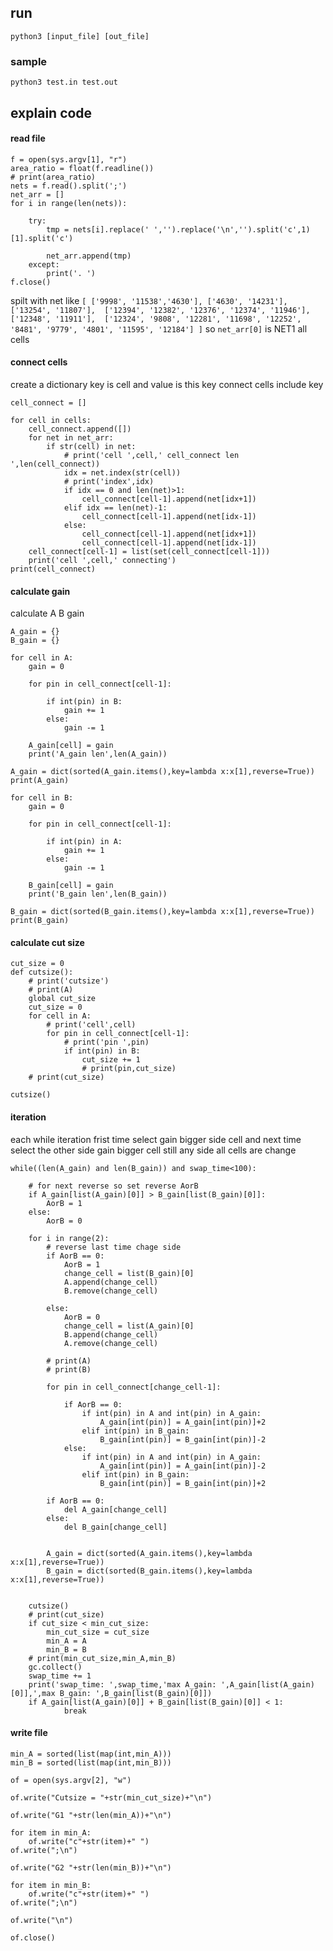 ## run
`python3 [input_file] [out_file]`

### sample
`python3 test.in test.out`

## explain code

#### read file

```python=
f = open(sys.argv[1], "r")
area_ratio = float(f.readline())
# print(area_ratio)
nets = f.read().split(';')
net_arr = []
for i in range(len(nets)):
   
    try:
        tmp = nets[i].replace(' ','').replace('\n','').split('c',1)[1].split('c')
        
        net_arr.append(tmp)
    except:
        print('. ')
f.close()
```
spilt with net
like
`[
['9998', '11538','4630'],
['4630', '14231'], 
['13254', '11807'], 
['12394', '12382', '12376', '12374', '11946'], 
['12348', '11911'], 
['12324', '9808', '12281', '11698', '12252', '8481', '9779', '4801', '11595', '12184']
]`
so
`net_arr[0]` is NET1 all cells


#### connect cells
create a dictionary key is cell and value is this key connect cells include key

```python=
cell_connect = []

for cell in cells:
    cell_connect.append([])
    for net in net_arr:
        if str(cell) in net:
            # print('cell ',cell,' cell_connect len ',len(cell_connect))
            idx = net.index(str(cell))
            # print('index',idx)
            if idx == 0 and len(net)>1:
                cell_connect[cell-1].append(net[idx+1])
            elif idx == len(net)-1:
                cell_connect[cell-1].append(net[idx-1])
            else:
                cell_connect[cell-1].append(net[idx+1])
                cell_connect[cell-1].append(net[idx-1])
    cell_connect[cell-1] = list(set(cell_connect[cell-1]))
    print('cell ',cell,' connecting')
print(cell_connect)
```


#### calculate gain
calculate A B gain
```python=
A_gain = {}
B_gain = {}

for cell in A:
    gain = 0
    
    for pin in cell_connect[cell-1]:
        
        if int(pin) in B:
            gain += 1
        else:
            gain -= 1
    
    A_gain[cell] = gain
    print('A_gain len',len(A_gain))

A_gain = dict(sorted(A_gain.items(),key=lambda x:x[1],reverse=True))
print(A_gain)

for cell in B:
    gain = 0
    
    for pin in cell_connect[cell-1]:
        
        if int(pin) in A:
            gain += 1
        else:
            gain -= 1
    
    B_gain[cell] = gain
    print('B_gain len',len(B_gain))

B_gain = dict(sorted(B_gain.items(),key=lambda x:x[1],reverse=True))
print(B_gain)
```

#### calculate cut size
```python=
cut_size = 0
def cutsize():
    # print('cutsize')
    # print(A)
    global cut_size
    cut_size = 0
    for cell in A:
        # print('cell',cell)
        for pin in cell_connect[cell-1]:
            # print('pin ',pin)
            if int(pin) in B:
                cut_size += 1
                # print(pin,cut_size)
    # print(cut_size)

cutsize()
```

#### iteration
each while iteration 
frist time select gain bigger side cell
and next time select the other side gain bigger cell
still any side all cells are change

```python=
while((len(A_gain) and len(B_gain)) and swap_time<100):

    # for next reverse so set reverse AorB
    if A_gain[list(A_gain)[0]] > B_gain[list(B_gain)[0]]:
        AorB = 1  
    else:
        AorB = 0

    for i in range(2):
        # reverse last time chage side
        if AorB == 0:
            AorB = 1 
            change_cell = list(B_gain)[0]
            A.append(change_cell)
            B.remove(change_cell)

        else:
            AorB = 0
            change_cell = list(A_gain)[0]
            B.append(change_cell)
            A.remove(change_cell)
       
        # print(A)
        # print(B)

        for pin in cell_connect[change_cell-1]:
            
            if AorB == 0:
                if int(pin) in A and int(pin) in A_gain:
                    A_gain[int(pin)] = A_gain[int(pin)]+2
                elif int(pin) in B_gain:
                    B_gain[int(pin)] = B_gain[int(pin)]-2
            else:
                if int(pin) in A and int(pin) in A_gain:
                    A_gain[int(pin)] = A_gain[int(pin)]-2
                elif int(pin) in B_gain:
                    B_gain[int(pin)] = B_gain[int(pin)]+2
            
        if AorB == 0:
            del A_gain[change_cell]
        else:
            del B_gain[change_cell]


        A_gain = dict(sorted(A_gain.items(),key=lambda x:x[1],reverse=True))
        B_gain = dict(sorted(B_gain.items(),key=lambda x:x[1],reverse=True))


    cutsize()
    # print(cut_size)
    if cut_size < min_cut_size:
        min_cut_size = cut_size
        min_A = A
        min_B = B
    # print(min_cut_size,min_A,min_B)
    gc.collect()
    swap_time += 1
    print('swap_time: ',swap_time,'max A_gain: ',A_gain[list(A_gain)[0]],',max B_gain: ',B_gain[list(B_gain)[0]])
    if A_gain[list(A_gain)[0]] + B_gain[list(B_gain)[0]] < 1:
            break
```
#### write file
```python=
min_A = sorted(list(map(int,min_A)))
min_B = sorted(list(map(int,min_B)))

of = open(sys.argv[2], "w")

of.write("Cutsize = "+str(min_cut_size)+"\n")

of.write("G1 "+str(len(min_A))+"\n")

for item in min_A:
    of.write("c"+str(item)+" ")
of.write(";\n")

of.write("G2 "+str(len(min_B))+"\n")

for item in min_B:
    of.write("c"+str(item)+" ")
of.write(";\n")

of.write("\n")

of.close()
```